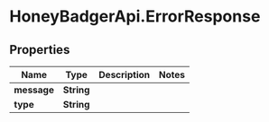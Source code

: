 # HoneyBadgerApi.ErrorResponse

## Properties
Name | Type | Description | Notes
------------ | ------------- | ------------- | -------------
**message** | **String** |  | 
**type** | **String** |  | 


